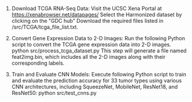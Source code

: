 1. Download TCGA RNA-Seq Data:
Visit the UCSC Xena Portal at https://xenabrowser.net/datapages/
Select the Harmonized dataset by clicking on the "GDC hub"
Download the required files listed in /src/TCGA/tcga_file_list.txt.

2. Convert Gene Expression Data to 2-D Images:
Run the following Python script to convert the TCGA gene expression data into 2-D images.
python src/process_tcga_dataset.py
This step will generate a file named feat2img.bin, which includes all the 2-D images along with their corresponding labels.

3. Train and Evaluate CNN Models:
Execute following Python script to train and evaluate the prediction accuracy for 33 tumor types using various CNN architectures, including SqueezeNet, MobileNet, ResNet18, and ResNet50:
python src/test_cnns.py
